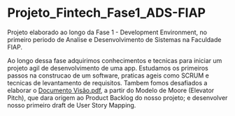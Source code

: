# Projeto_Fintech_Fase1_ADS-FIAP


Projeto elaborado ao longo da Fase 1 - Development Environment, no primeiro periodo de Analise e Desenvolvimento de Sistemas na Faculdade FIAP.

Ao longo dessa fase adquirimos conhecimentos e tecnicas para iniciar um projeto agil de desenvolvimento de uma app. Estudamos os primeiros passos na construcao de um software, praticas ageis como SCRUM e tecnicas de levantamento de requisitos. Tambem fomos desafiados a elaborar o [Documento Visão.pdf](https://github.com/brunoesm07/Projeto_Fintech_Fase1_ADS-FIAP/files/9535647/Documento.Visao.pdf), a partir do Modelo de Moore (Elevator Pitch), que dara origem ao Product Backlog do nosso projeto; e desenvolver nosso primeiro draft de User Story Mapping.
